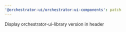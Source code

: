 ```yaml
---
'@orchestrator-ui/orchestrator-ui-components': patch
---
```


Display orchestrator-ui-library version in header

